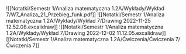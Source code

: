 ![[Notatki/Semestr 1/Analiza matematyczna 1.2A/Wykłady/Wykład 7/W7_Analiza_21_Przebieg_funk.pdf]]
![[Notatki/Semestr 1/Analiza matematyczna 1.2A/Wykłady/Wykład 7/Drawing 2022-11-25 12.52.08.excalidraw]]
![[Notatki/Semestr 1/Analiza matematyczna 1.2A/Wykłady/Wykład 7/Drawing 2022-12-02 11.12.05.excalidraw]]
[[Notatki/Semestr 1/Analiza matematyczna 1.2A/Ćwiczenia/Ćwiczenia 7/Ćwiczenia 7]]